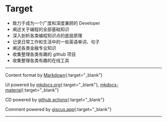 # Target

- 致力于成为一个广度和深度兼顾的 Developer
- 阐述关于编程的全部基础知识
- 深入剖析各类编程知识点的底层原理
- 记录日常工作和生活中的一些英语单词、句子
- 阐述各类金融专业知识
- 收集整理各类有趣的 github 项目
- 收集整理各类有趣的在线工具

---

Content format by [Markdown](https://markdown.com.cn/tools.html){:target="\_blank"}

UI powered by [mkdocs.org](https://www.mkdocs.org){:target="\_blank"}, [mkdocs-material](https://squidfunk.github.io/mkdocs-material/){:target="\_blank"}

CD powered by [github actions](https://docs.github.com/en/actions/quickstart){:target="\_blank"}

Comment powered by [giscus.app](https://giscus.app/zh-CN){:target="\_blank"}

---
